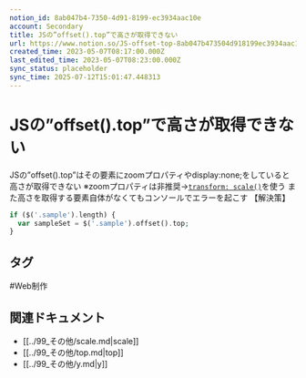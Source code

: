 ```yaml
---
notion_id: 8ab047b4-7350-4d91-8199-ec3934aac10e
account: Secondary
title: JSの”offset().top”で高さが取得できない
url: https://www.notion.so/JS-offset-top-8ab047b473504d918199ec3934aac10e
created_time: 2023-05-07T08:17:00.000Z
last_edited_time: 2023-05-07T08:23:00.000Z
sync_status: placeholder
sync_time: 2025-07-12T15:01:47.448313
---
```

# JSの”offset().top”で高さが取得できない

JSの”offset().top”はその要素にzoomプロパティやdisplay:none;をしていると高さが取得できない
※zoomプロパティは非推奨→[`transform: scale()`](https://developer.mozilla.org/ja/docs/Web/CSS/transform-function/scale)を使う
また高さを取得する要素自体がなくてもコンソールでエラーを起こす
【解決策】
```php
if ($('.sample').length) {
  var sampleSet = $('.sample').offset().top;
}
```

## タグ

#Web制作 

## 関連ドキュメント

- [[../99_その他/scale.md|scale]]
- [[../99_その他/top.md|top]]
- [[../99_その他/y.md|y]]
